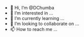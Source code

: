 - 👋 Hi, I’m @DChumba
- 👀 I’m interested in ...
- 🌱 I’m currently learning ...
- 💞️ I’m looking to collaborate on ...
- 📫 How to reach me ...

<!---
DChumba/DChumba is a ✨ special ✨ repository because its `README.md` (this file) appears on your GitHub profile.
You can click the Preview link to take a look at your changes.
--->
